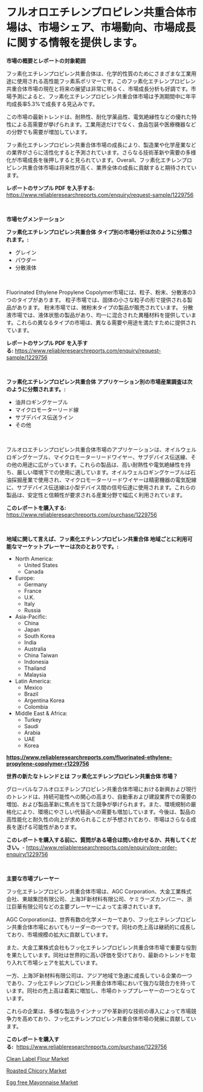 <p><h1>フルオロエチレンプロピレン共重合体市場は、市場シェア、市場動向、市場成長に関する情報を提供します。</h1></p><p><strong>市場の概要とレポートの対象範囲</strong></p>
<p><p>フッ素化エチレンプロピレン共重合体は、化学的性質のためにさまざまな工業用途に使用される高性能フッ素系ポリマーです。このフッ素化エチレンプロピレン共重合体市場の現在と将来の展望は非常に明るく、市場成長分析も好調です。市場予測によると、フッ素化エチレンプロピレン共重合体市場は予測期間中に年平均成長率5.3%で成長する見込みです。</p><p>この市場の最新トレンドは、耐熱性、耐化学薬品性、電気絶縁性などの優れた特性による高需要が挙げられます。工業用途だけでなく、食品包装や医療機器などの分野でも需要が増加しています。</p><p>フッ素化エチレンプロピレン共重合体市場の成長により、製造業や化学産業などの業界がさらに活性化すると予測されています。さらなる技術革新や需要の多様化が市場成長を後押しすると見られています。Overall、フッ素化エチレンプロピレン共重合体市場は将来性が高く、業界全体の成長に貢献すると期待されています。</p></p>
<p><strong>レポートのサンプル PDF を入手する:</strong> <a href="https://www.reliableresearchreports.com/enquiry/request-sample/1229756">https://www.reliableresearchreports.com/enquiry/request-sample/1229756</a></p>
<p>&nbsp;</p>
<p><strong>市場セグメンテーション</strong></p>
<p><strong>フッ素化エチレンプロピレン共重合体 タイプ別の市場分析は次のように分類されます。:</strong></p>
<p><ul><li>グレイン</li><li>パウダー</li><li>分散液体</li></ul></p>
<p>&nbsp;</p>
<p><p>Fluorinated Ethylene Propylene Copolymer市場には、粒子、粉末、分散液の3つのタイプがあります。 粒子市場では、固体の小さな粒子の形で提供される製品があります。 粉末市場では、微粉末タイプの製品が販売されています。 分散液市場では、液体状態の製品があり、均一に混合された異種材料を提供しています。これらの異なるタイプの市場は、異なる需要や用途を満たすために提供されています。</p></p>
<p><strong>レポートのサンプル PDF を入手する:</strong>&nbsp;<a href="https://www.reliableresearchreports.com/enquiry/request-sample/1229756">https://www.reliableresearchreports.com/enquiry/request-sample/1229756</a></p>
<p>&nbsp;</p>
<p><strong> フッ素化エチレンプロピレン共重合体 アプリケーション別の市場産業調査は次のように分類されます。:</strong></p>
<p><ul><li>油井ロギングケーブル</li><li>マイクロモーターリード線</li><li>サブデバイス伝送ライン</li><li>その他</li></ul></p>
<p>&nbsp;</p>
<p><p>フルオロエチレンプロピレン共重合体市場のアプリケーションは、オイルウェルロギングケーブル、マイクロモーターリードワイヤー、サブデバイス伝送線、その他の用途に広がっています。これらの製品は、高い耐熱性や電気絶縁性を持ち、厳しい環境下での使用に適しています。オイルウェルロギングケーブルは石油採掘産業で使用され、マイクロモーターリードワイヤーは精密機器の電気配線に、サブデバイス伝送線は小型デバイス間の信号伝達に使用されます。これらの製品は、安定性と信頼性が要求される産業分野で幅広く利用されています。</p></p>
<p><strong>このレポートを購入する:</strong>&nbsp; <a href="https://www.reliableresearchreports.com/purchase/1229756">https://www.reliableresearchreports.com/purchase/1229756</a></p>
<p>&nbsp;</p>
<p><strong>地域に関して言えば、フッ素化エチレンプロピレン共重合体 地域ごとに利用可能なマーケットプレーヤーは次のとおりです。:</strong></p>
<p><ul>
    <li>
        North America:
        <ul>
            <li>United States</li>
            <li>Canada</li>
        </ul>
    </li>
    <li>
        Europe:
        <ul>
            <li>Germany</li>
            <li>France</li>
            <li>U.K.</li>
            <li>Italy</li>
            <li>Russia</li>
        </ul>
    </li>
    <li>
        Asia-Pacific:
        <ul>
            <li>China</li>
            <li>Japan</li>
            <li>South Korea</li>
            <li>India</li>
            <li>Australia</li>
            <li>China Taiwan</li>
            <li>Indonesia</li>
            <li>Thailand</li>
            <li>Malaysia</li>
        </ul>
    </li>
    <li>
        Latin America:
        <ul>
            <li>Mexico</li>
            <li>Brazil</li>
            <li>Argentina Korea</li>
            <li>Colombia</li>
        </ul>
    </li>
    <li>
        Middle East & Africa:
        <ul>
            <li>Turkey</li>
            <li>Saudi</li>
            <li>Arabia</li>
            <li>UAE</li>
            <li>Korea</li>
        </ul>
    </li>
    </ul></p>
<p><strong><a href="https://www.reliableresearchreports.com/fluorinated-ethylene-propylene-copolymer-r1229756">https://www.reliableresearchreports.com/fluorinated-ethylene-propylene-copolymer-r1229756</a></strong>&nbsp;</p>
<p><strong>世界の新たなトレンドとは フッ素化エチレンプロピレン共重合体 市場？</strong></p>
<p><p>グローバルなフルオロエチレンプロピレン共重合体市場における新興および現行のトレンドは、持続可能性への関心の高まり、自動車および建設業界での需要の増加、および製品革新に焦点を当てた競争が挙げられます。また、環境規制の厳格化により、環境にやさしい代替品への需要も増加しています。今後は、製品の高性能化と耐久性の向上が求められることが予想されており、市場はさらなる成長を遂げる可能性があります。</p></p>
<p><strong>このレポートを購入する前に、質問がある場合は問い合わせるか、共有してください。</strong>- <a href="https://www.reliableresearchreports.com/enquiry/pre-order-enquiry/1229756">https://www.reliableresearchreports.com/enquiry/pre-order-enquiry/1229756</a></p>
<p>&nbsp;</p>
<p><strong>主要な市場プレーヤー</strong></p>
<p><p>フッ化エチレンプロピレン共重合体市場は、AGC Corporation、大金工業株式会社、東越集団有限公司、上海3F新材料有限公司、ケミラーズカンパニー、浙江巨華有限公司などの主要プレーヤーによって主導されています。</p><p>AGC Corporationは、世界有数の化学メーカーであり、フッ化エチレンプロピレン共重合体市場においてもリーダーの一つです。同社の売上高は継続的に成長しており、市場規模の拡大に貢献しています。</p><p>また、大金工業株式会社もフッ化エチレンプロピレン共重合体市場で重要な役割を果たしています。同社は世界的に高い評価を受けており、最新のトレンドを取り入れて市場シェアを拡大しています。</p><p>一方、上海3F新材料有限公司は、アジア地域で急速に成長している企業の一つであり、フッ化エチレンプロピレン共重合体市場において強力な競合力を持っています。同社の売上高は着実に増加し、市場のトッププレーヤーの一つとなっています。</p><p>これらの企業は、多様な製品ラインナップや革新的な技術の導入によって市場競争力を高めており、フッ化エチレンプロピレン共重合体市場の発展に貢献しています。</p></p>
<p><strong>このレポートを購入する:</strong>&nbsp;&nbsp;<a href="https://www.reliableresearchreports.com/purchase/1229756">https://www.reliableresearchreports.com/purchase/1229756</a></p>
<p><p><a href="https://lydian-appliance-61d.notion.site/Clean-Label-Flour-Market-Research-Report-Its-History-and-Forecast-2024-to-2031-e9f6817151a9463195cecef4a48e8c22">Clean Label Flour Market</a></p><p><a href="https://forested-sushi-9b0.notion.site/Roasted-Chicory-Market-Comprehensive-Assessment-by-Type-Application-and-Geography-6c55f7619aa84feea1ea46c29cf5bc32">Roasted Chicory Market</a></p><p><a href="https://summer-dogwood-3e9.notion.site/Egg-free-Mayonnaise-Market-Furnishes-Information-on-Market-Share-Market-Trends-and-Market-Growth-ae552d54f3b54069aed78de4233df638">Egg free Mayonnaise Market</a></p></p>